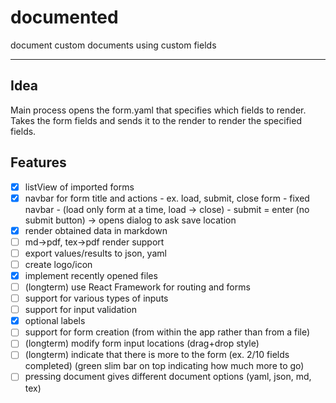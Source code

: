 # documented

document custom documents using custom fields

---

## Idea

Main process opens the form.yaml that specifies which fields to render.
Takes the form fields and sends it to the render to render the specified fields.

## Features

- [x] listView of imported forms
- [x] navbar for form title and actions - ex. load, submit, close form - fixed navbar - (load only form at a time, load -> close) - submit = enter (no submit button) -> opens dialog to ask save location
- [x] render obtained data in markdown
- [ ] md->pdf, tex->pdf render support
- [ ] export values/results to json, yaml
- [ ] create logo/icon
- [x] implement recently opened files
- [ ] (longterm) use React Framework for routing and forms
- [ ] support for various types of inputs
- [ ] support for input validation
- [x] optional labels
- [ ] support for form creation (from within the app rather than from a file)
- [ ] (longterm) modify form input locations (drag+drop style)
- [ ] (longterm) indicate that there is more to the form (ex. 2/10 fields completed) (green slim bar on top indicating how much more to go)
- [ ] pressing document gives different document options (yaml, json, md, tex)
